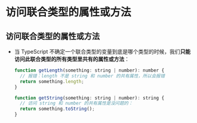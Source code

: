 # 访问联合类型的属性或方法

## 访问联合类型的属性或方法

  - 当 TypeScript 不确定一个联合类型的变量到底是哪个类型的时候，我们**只能访问此联合类型的所有类型里共有的属性或方法**：

    ```js
    function getLength(something: string | number): number {
      // 报错：length 不是 string 和 number 的共有属性，所以会报错
      return something.length;
    }
    ```

    ```js
    function getString(something: string | number): string {
      // 访问 string 和 number 的共有属性是没问题的：
      return something.toString();
    }
    ```
